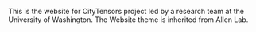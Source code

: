 
This is the website for CityTensors project led by a research team at the University of Washington. The Website theme is inherited from Allen Lab. 


